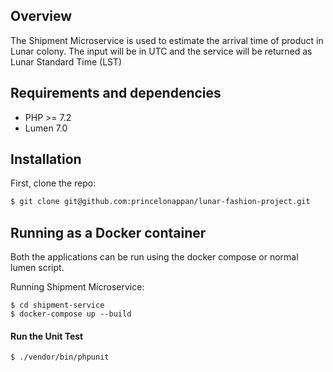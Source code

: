 ## Overview

The Shipment Microservice is used to estimate the arrival time of product in Lunar colony. The input will be in UTC and the service will be returned as Lunar Standard Time (LST)

## Requirements and dependencies

- PHP >= 7.2
- Lumen 7.0

## Installation

First, clone the repo:
```bash
$ git clone git@github.com:princelonappan/lunar-fashion-project.git
```
## Running as a Docker container

Both the applications can be run using the docker compose or normal lumen script. 

Running Shipment Microservice:

```
$ cd shipment-service
$ docker-compose up --build
```

#### Run the Unit Test

```
$ ./vendor/bin/phpunit
```
